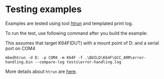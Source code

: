 # Testing examples

Examples are tested using tool [htrun](https://github.com/ARMmbed/mbed-os-tools/tree/master/packages/mbed-host-tests) and templated print log. 

To run the test, use following command after you build the example:

This assumes that target K64F(DUT) with a mount point of D: and a serial port on COM4
```
mbedhtrun -d D: -p COM4 -m K64F -f .\BUILD\K64F\GCC_ARM\error-handling.bin --compare-log tests\error-handling.log
```


More details about `htrun` are [here](https://github.com/ARMmbed/mbed-os-tools/tree/master/packages/mbed-host-tests#testing-mbed-os-examples).

